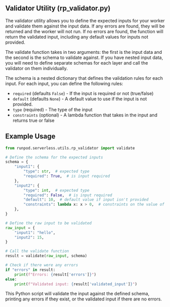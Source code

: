 ## Validator Utility (rp_validator.py)

The validator utility allows you to define the expected inputs for your worker and validate them against the input data. If any errors are found, they will be returned and the worker will not run. If no errors are found, the function will return the validated input, including any default values for inputs not provided.

The validate function takes in two arguments: the first is the input data and the second is the schema to validate against. If you have nested input data, you will need to define separate schemas for each layer and call the validator on them individually.

The schema is a nested dictionary that defines the validation rules for each input. For each input, you can define the following rules:

- `required` (defaults `False`) - If the input is required or not (true/false)
- `default` (defaults `None`) - A default value to use if the input is not provided.
- `type` (required) - The type of the input
- `constraints` (optional) - A lambda function that takes in the input and returns true or false

## Example Usage

```python
from runpod.serverless.utils.rp_validator import validate

# Define the schema for the expected inputs
schema = {
    "input1": {
        "type": str,  # expected type
        "required": True,  # is input required
    },
    "input2": {
        "type": int,  # expected type
        "required": False,  # is input required
        "default": 10,  # default value if input isn't provided
        "constraints": lambda x: x > 0,  # constraints on the value of the input
    },
}

# Define the raw input to be validated
raw_input = {
    "input1": "hello",
    "input2": 15,
}

# Call the validate function
result = validate(raw_input, schema)

# Check if there were any errors
if "errors" in result:
    print(f"Errors: {result['errors']}")
else:
    print(f"Validated input: {result['validated_input']}")
```

This Python script will validate the input against the defined schema, printing any errors if they exist, or the validated input if there are no errors.
